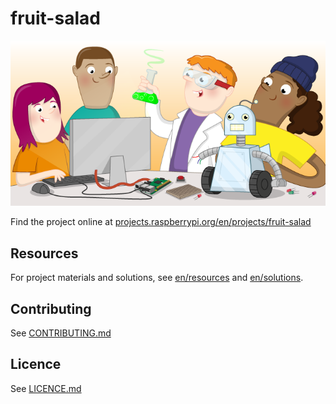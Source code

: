 # fruit-salad

![fruit-salad](banner.png)

Find the project online at [projects.raspberrypi.org/en/projects/fruit-salad](https://projects.raspberrypi.org/en/projects/fruit-salad)

## Resources
For project materials and solutions, see [en/resources](https://github.com/raspberrypilearning/fruit-salad/tree/master/en/resources) and [en/solutions](https://github.com/raspberrypilearning/fruit-salad/tree/master/en/solutions).

## Contributing
See [CONTRIBUTING.md](CONTRIBUTING.md)

## Licence
 See [LICENCE.md](LICENCE.md)